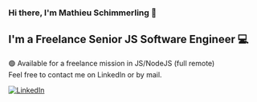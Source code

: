 ### Hi there, I'm Mathieu Schimmerling 👋

## I'm a Freelance Senior JS Software Engineer 💻

🟢 Available for a freelance mission in JS/NodeJS (full remote)<br/>
Feel free to contact me on LinkedIn or by mail.


<div align="left">
  <a href="https://www.linkedin.com/in/mathieu-schimmerling/">
    <img
      src="https://img.shields.io/static/v1?logo=linkedin&style=flat-square&color=0072b1&label=LinkedIn&message=%E2%98%86"
      alt="LinkedIn"
    />
  </a>
</div>
